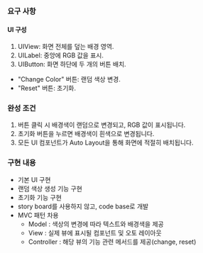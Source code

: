 ### 요구 사항
#### UI 구성
1. UIView: 화면 전체를 덮는 배경 영역.
2. UILabel: 중앙에 RGB 값을 표시.
3. UIButton: 화면 하단에 두 개의 버튼 배치.
- "Change Color" 버튼: 랜덤 색상 변경.
- "Reset" 버튼: 초기화.

### 완성 조건
1. 버튼 클릭 시 배경색이 랜덤으로 변경되고, RGB 값이 표시됩니다.
2. 초기화 버튼을 누르면 배경색이 흰색으로 변경됩니다.
3. 모든 UI 컴포넌트가 Auto Layout을 통해 화면에 적절히 배치됩니다.


### 구현 내용



- 기본 UI 구현
- 랜덤 색상 생성 기능 구현
- 초기화 기능 구현
- story board를 사용하지 않고, code base로 개발
- MVC 패턴 차용
  - Model : 색상의 변경에 따라 텍스트와 배경색을 제공
  - View : 실제 뷰에 표시될 컴포넌트 및 오토 레이아웃
  - Controller : 해당 뷰의 기능 관련 메서드를 제공(change, reset)



